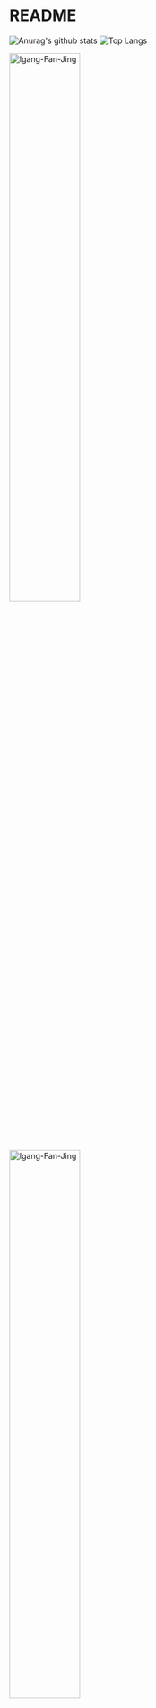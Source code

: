 # README

![Anurag's github stats](https://github-readme-stats.vercel.app/api?username=Igang-Fan-Jing&theme=vue-dark)
![Top Langs](https://github-readme-stats.vercel.app/api/top-langs/?username=Igang-Fan-Jing&layout=compact&theme=vue-dark)

<span><img src="https://github-readme-stats.vercel.app/api?username=Igang-Fan-Jing&show_icons=true&theme=dark&hide_border=false" alt="Igang-Fan-Jing" width=50% /></span>
<a href="https://app.daily.dev/ghostwritten" >
<span><img src="https://github-readme-streak-stats.herokuapp.com/?user=Igang-Fan-Jing&theme=dark" alt="Igang-Fan-Jing" width=50% /></span>



<p align="left"> Github Profile Trophy:
	<br><a href="https://github.com/ryo-ma/github-profile-trophy"><img src="https://github-profile-trophy.vercel.app/?username=Igang-Fan-Jing&theme=onedark&title=MultiLanguage,Stars,Commit,Followers,Issues,Repositories" alt="Igang-Fan-Jing"  /></a> </p>

<table><tr><td valign="top">

#### :bar_chart: Weekly development breakdown

<!--START_SECTION:ghostwritten-->
```text
python      43 hrs 43 mins  ██████████████░░░░░░░░░▒░   54.55 % 
shell       20 hrs 3 mins   ████████░░░░░░░░░░░░░░░░░   32.23 % 
go          13 hr 36 mins   ██░░░░░░░░░░░░░░░░░░░░░░░   10.30 % 
lua            7 mins       █░░░░░░░░░░░░░░░░░░░░░░░░   02.25 %
markdown      40 mins       ▒░░░░░░░░░░░░░░░░░░░░░░░░   00.67 % 
 

### Hi there 👋
- 🔭 I’m currently Studying on Jiangxi University of Finance and Economics.
- 🌱 I’m currently learning Target detection and Domain adaptation.
- 👯 I am looking forward to getting an internship.
- 🤔 I like to participate in programming competitions like acm.
- 🍬 Looking forward to settling down in the mountains.
- 🥩 Expect every day to be a crazy Thursday, but want to have a healthy life.


## Star History

[![Star History Chart](https://api.star-history.com/svg?repos=Igang-Fan-Jing/HDIP-YOLO&type=Date)](https://star-history.com/#Igang-Fan-Jing/HDIP-YOLO&Date)]
